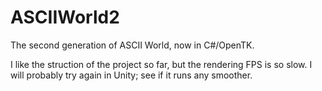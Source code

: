 # ASCIIWorld2
The second generation of ASCII World, now in C#/OpenTK.

I like the struction of the project so far, but the rendering FPS is so slow.  I will probably try again in Unity; see if it runs any smoother.
